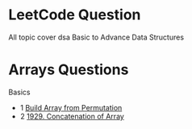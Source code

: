 # LeetCode Question
All topic cover dsa
Basic to Advance Data Structures

# Arrays  Questions
 Basics
- 1 [Build Array from Permutation](https://leetcode.com/problems/build-array-from-permutation/)
- 2 [1929. Concatenation of Array](https://leetcode.com/problems/concatenation-of-array/description/)
